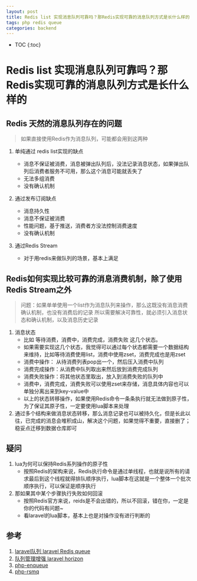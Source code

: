 ```yaml
---
layout: post
title: Redis list 实现消息队列可靠吗？那Redis实现可靠的消息队列方式是长什么样的
tags: php redis queue
categories: backend
---
```



* TOC
{:toc}

# Redis list 实现消息队列可靠吗？那Redis实现可靠的消息队列方式是长什么样的

## Redis 天然的消息队列存在的问题

> 如果直接使用Redis作为消息队列，可能都会用到这两种

1. 单纯通过 redis list实现的缺点

    * 消息不保证被消费，消息被弹出队列后，没法记录消息状态，如果弹出队列后消费者服务不可用，那么这个消息可能就丢失了
    * 无法多组消费
    * 没有确认机制

1. 通过发布订阅缺点
    * 消息持久性
    * 消息不保证被消费
    * 性能问题，基于推送，消费者方没法控制消费速度
    * 没有确认机制
1. 通过Redis Stream
    * 对于用redis来做队列的场景，基本上满足

## Redis如何实现比较可靠的消息消费机制，除了使用Redis Stream之外

> 问题：如果单单使用一个list作为消息队列来操作，那么这既没有消息消费确认机制，也没有消费后的记录
> 所以需要解决可靠性，就必须引入消息状态和确认机制，以及消息历史记录

1. 消息状态
    * 比如 等待消费，消费中，消费完成，消费失败 这几个状态。
    * 如果需要实现这几个状态，我觉得可以通过每个状态都需要一个数据结构来维持，比如等待消费使用list，消费中使用zset，消费完成也是用zset 
    * 消费中操作： 从待消费列表pop出一个，然后压入消费中队列
    * 消费完成操作：从消费中队列取出来然后放到消费完成队列
    * 消费失败操作：将其他状态里取出，放入到消费失败的队列中
    * 消费中，消费完成，消费失败可以使用zset来存储，消息具体内容也可以单独分离出来到key-value中
    * 以上的状态转移操作，如果使用Redis命令一条条执行就无法做到原子性，为了保证其原子性，一定要使用lua脚本来处理
1. 通过多个结构来做消息状态转移，那么消息记录也可以被持久化，但是长此以往，已完成的消息会堆积成山，解决这个问题，如果觉得不重要，直接删了；稳妥点迁移到数据仓库即可

## 疑问

1. lua为何可以保持Redis系列操作的原子性
    * 按照Redis的架构来说，Redis执行命令是通过单线程，也就是说所有的请求最后到这个线程就得排队顺序执行，lua脚本在这就是一个整体一个批次顺序执行，可以保证是顺序执行
1. 那如果其中某个步骤执行失败如何回滚
    * 按照Redis官方来说，reids是不会出错的，所以不回滚，错在你，一定是你的代码有问题~
    * 看laravel的lua脚本，基本上也是对操作没有进行判断的

## 参考

1. [laravel队列 laravel Redis queue](https://github.com/laravel/framework)
1. [队列管理增强 laravel horizon](https://github.com/laravel/horizon)
1. [php-enqueue](https://github.com/php-enqueue/enqueue-dev)
1. [php-rsmq](https://github.com/eislambey/php-rsmq)
